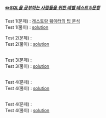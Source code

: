#### [✏️*SQL을 공부하는 사람들을 위한 레벨 테스트 5문항*](https://datarian.io/blog/sql-camp-level-test)

Test 1(문제) : [레스토랑 웨이터의 팁 분석](https://solvesql.com/problems/tip-analysis/)  
Test 1(풀이) : [solution](https://github.com/teng-ny/DataAnalysis/blob/main/%EC%BF%BC%EB%A6%AC%EC%97%B0%EC%8A%B5/Test/%EB%A0%88%EC%8A%A4%ED%86%A0%EB%9E%91%20%EC%9B%A8%EC%9D%B4%ED%84%B0%EC%9D%98%20%ED%8C%81%20%EB%B6%84%EC%84%9D.sql)
<br>

Test 2(문제) : []()  
Test 2(풀이) : [solution]()  
<br>

Test 3(문제) : []()  
Test 3(풀이) : [solution]()  
<br>

Test 4(문제) : []()  
Test 4(풀이) : [solution]()  
<br>

Test 4(문제) : []()  
Test 4(풀이) : [solution]()  
<br>

